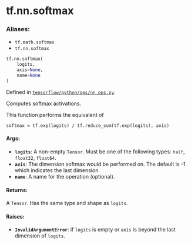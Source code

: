 <div itemscope itemtype="http://developers.google.com/ReferenceObject">
<meta itemprop="name" content="tf.nn.softmax" />
<meta itemprop="path" content="Stable" />
</div>

# tf.nn.softmax

### Aliases:

* `tf.math.softmax`
* `tf.nn.softmax`

``` python
tf.nn.softmax(
    logits,
    axis=None,
    name=None
)
```



Defined in [`tensorflow/python/ops/nn_ops.py`](/code/stable/tensorflow/python/ops/nn_ops.py).

Computes softmax activations.

This function performs the equivalent of

    softmax = tf.exp(logits) / tf.reduce_sum(tf.exp(logits), axis)

#### Args:

* <b>`logits`</b>: A non-empty `Tensor`. Must be one of the following types: `half`,
    `float32`, `float64`.
* <b>`axis`</b>: The dimension softmax would be performed on. The default is -1 which
    indicates the last dimension.
* <b>`name`</b>: A name for the operation (optional).


#### Returns:

A `Tensor`. Has the same type and shape as `logits`.


#### Raises:

* <b>`InvalidArgumentError`</b>: if `logits` is empty or `axis` is beyond the last
    dimension of `logits`.